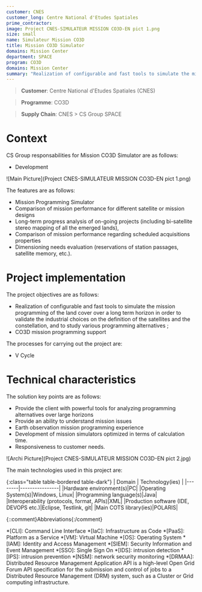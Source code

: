 ```yaml
---
customer: CNES
customer_long: Centre National d'Etudes Spatiales
prime_contractor: 
image: Project CNES-SIMULATEUR MISSION CO3D-EN pict 1.png
size: small
name: Simulateur Mission CO3D
title: Mission CO3D Simulator
domains: Mission Center
department: SPACE
program: CO3D
domains: Mission Center
summary: "Realization of configurable and fast tools to simulate the mission programming of the land cover over a long term horizon in order to validate the industrial choices on the definition of the satellites and the constellation, and to study various programming alternatives ; CO3D mission programming support"
---
```


> __Customer__\: Centre National d'Etudes Spatiales (CNES)

> __Programme__\: CO3D

> __Supply Chain__\: CNES >  CS Group SPACE


# Context


CS Group responsabilities for Mission CO3D Simulator are as follows:
* Development

![Main Picture](Project CNES-SIMULATEUR MISSION CO3D-EN pict 1.png)

The features are as follows:
* Mission Programming Simulator
* Comparison of mission performance for different satellite or mission designs
* Long-term progress analysis of on-going projects (including bi-satellite stereo mapping of all the emerged lands),
* Comparison of mission performance regarding scheduled acquisitions properties
* Dimensioning needs evaluation (reservations of station passages, satellite memory, etc.).

# Project implementation

The project objectives are as follows:
* Realization of configurable and fast tools to simulate the mission programming of the land cover over a long term horizon in order to validate the industrial choices on the definition of the satellites and the constellation, and to study various programming alternatives ; 
* CO3D mission programming support

The processes for carrying out the project are:
* V Cycle

# Technical characteristics

The solution key points are as follows:
* Provide the client with powerful tools for analyzing programming alternatives over large horizons
* Provide an ability to understand mission issues
* Earth observation mission programming experience
* Development of mission simulators optimized in terms of calculation time.
* Responsiveness to customer needs.

![Archi Picture](Project CNES-SIMULATEUR MISSION CO3D-EN pict 2.jpg)

The main technologies used in this project are:

{:class="table table-bordered table-dark"}
| Domain | Technology(ies) |
|--------|----------------|
|Hardware environment(s)|PC|
|Operating System(s)|Windows, Linux|
|Programming language(s)|Java|
|Interoperability (protocols, format, APIs)|XML|
|Production software (IDE, DEVOPS etc.)|Eclipse, Testlink, git|
|Main COTS library(ies)|POLARIS|



{::comment}Abbreviations{:/comment}

*[CLI]: Command Line Interface
*[IaC]: Infrastructure as Code
*[PaaS]: Platform as a Service
*[VM]: Virtual Machine
*[OS]: Operating System
*[IAM]: Identity and Access Management
*[SIEM]: Security Information and Event Management
*[SSO]: Single Sign On
*[IDS]: intrusion detection
*[IPS]: intrusion prevention
*[NSM]: network security monitoring
*[DRMAA]: Distributed Resource Management Application API is a high-level Open Grid Forum API specification for the submission and control of jobs to a Distributed Resource Management (DRM) system, such as a Cluster or Grid computing infrastructure.
